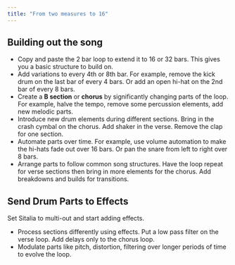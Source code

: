 ```yaml
---
title: "From two measures to 16"
---
```


## Building out the song

- Copy and paste the 2 bar loop to extend it to 16 or 32 bars. This gives you a basic structure to build on.
- Add variations to every 4th or 8th bar. For example, remove the kick drum on the last bar of every 4 bars. Or add an open hi-hat on the 2nd bar of every 8 bars. 
- Create a **B section** or **chorus** by significantly changing parts of the loop. For example, halve the tempo, remove some percussion elements, add new melodic parts.
- Introduce new drum elements during different sections. Bring in the crash cymbal on the chorus. Add shaker in the verse. Remove the clap for one section.
- Automate parts over time. For example, use volume automation to make the hi-hats fade out over 16 bars. Or pan the snare from left to right over 8 bars.
- Arrange parts to follow common song structures. Have the loop repeat for verse sections then bring in more elements for the chorus. Add breakdowns and builds for transitions. 


## Send Drum Parts to Effects

Set Sitalia to multi-out and start adding effects. 

- Process sections differently using effects. Put a low pass filter on the verse loop. Add delays only to the chorus loop.
- Modulate parts like pitch, distortion, filtering over longer periods of time to evolve the loop.